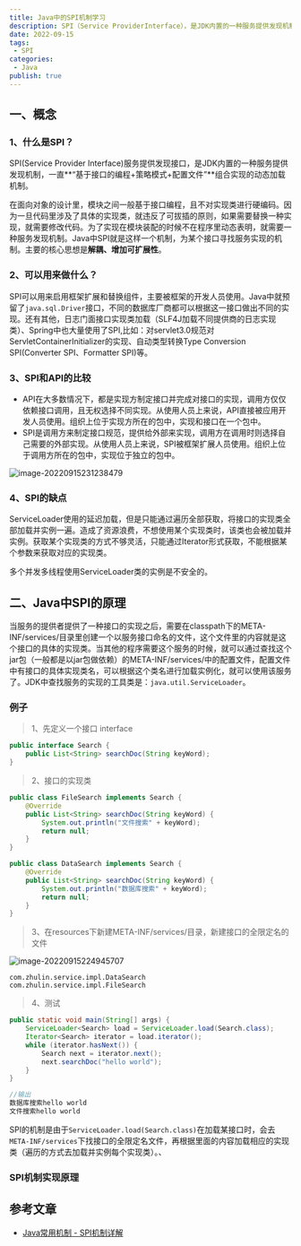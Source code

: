 ```yaml
---
title: Java中的SPI机制学习 
description: SPI（Service ProviderInterface），是JDK内置的一种服务提供发现机制，可以用来启用框架扩展和替换组件，主要是被框架的开发人员使用，比如java.sql.Driver接口，其他不同厂商可以针对同一接口做出不同的实现，MySQL和PostgreSQL都有不同的实现提供给用户，而Java的SPI机制可以为某个接口寻找服务实现。Java中SPI机制主要思想是将装配的控制权移到程序之外，在模块化设计中这个机制尤其重要，其核心思想就是解耦。
date: 2022-09-15 
tags:
 - SPI 
categories:
 - Java 
publish: true
---
```


## 一、概念

### 1、什么是SPI？

SPI(Service Provider Interface)服务提供发现接口，是JDK内置的一种服务提供发现机制，一直**“基于接口的编程+策略模式+配置文件”**组合实现的动态加载机制。

在面向对象的设计里，模块之间一般基于接口编程，且不对实现类进行硬编码。因为一旦代码里涉及了具体的实现类，就违反了可拔插的原则，如果需要替换一种实现，就需要修改代码。为了实现在模块装配的时候不在程序里动态表明，就需要一种服务发现机制。Java中SPI就是这样一个机制，为某个接口寻找服务实现的机制。主要的核心思想是**解耦、增加可扩展性**。

### 2、可以用来做什么？

SPI可以用来启用框架扩展和替换组件，主要被框架的开发人员使用。Java中就预留了`java.sql.Driver`接口，不同的数据库厂商都可以根据这一接口做出不同的实现。还有其他，日志门面接口实现类加载（SLF4J加载不同提供商的日志实现类）、Spring中也大量使用了SPI,比如：对servlet3.0规范对ServletContainerInitializer的实现、自动类型转换Type Conversion SPI(Converter SPI、Formatter SPI)等。

### 3、SPI和API的比较

- API在大多数情况下，都是实现方制定接口并完成对接口的实现，调用方仅仅依赖接口调用，且无权选择不同实现。从使用人员上来说，API直接被应用开发人员使用。组织上位于实现方所在的包中，实现和接口在一个包中。
- SPI是调用方来制定接口规范，提供给外部来实现，调用方在调用时则选择自己需要的外部实现。从使用人员上来说，SPI被框架扩展人员使用。组织上位于调用方所在的包中，实现位于独立的包中。

![image-20220915231238479](https://oss.zhulinz.top/newImage/202209152312533.png)

### 4、SPI的缺点

ServiceLoader使用的延迟加载，但是只能通过遍历全部获取，将接口的实现类全部加载并实例一遍。造成了资源浪费，不想使用某个实现类时，该类也会被加载并实例。获取某个实现类的方式不够灵活，只能通过Iterator形式获取，不能根据某个参数来获取对应的实现类。

多个并发多线程使用ServiceLoader类的实例是不安全的。

## 二、Java中SPI的原理

当服务的提供者提供了一种接口的实现之后，需要在classpath下的META-INF/services/目录里创建一个以服务接口命名的文件，这个文件里的内容就是这个接口的具体的实现类。当其他的程序需要这个服务的时候，就可以通过查找这个jar包（一般都是以jar包做依赖）的META-INF/services/中的配置文件，配置文件中有接口的具体实现类名，可以根据这个类名进行加载实例化，就可以使用该服务了。JDK中查找服务的实现的工具类是：`java.util.ServiceLoader`。

### 例子

> 1、先定义一个接口 interface

```java
public interface Search {
    public List<String> searchDoc(String keyWord);
}
```

> 2、接口的实现类

```java
public class FileSearch implements Search {
    @Override
    public List<String> searchDoc(String keyWord) {
        System.out.println("文件搜索" + keyWord);
        return null;
    }
}
```

```java
public class DataSearch implements Search {
    @Override
    public List<String> searchDoc(String keyWord) {
        System.out.println("数据库搜索" + keyWord);
        return null;
    }
}
```

> 3、在resources下新建META-INF/services/目录，新建接口的全限定名的文件

![image-20220915224945707](https://oss.zhulinz.top/newImage/202209152250910.png)

```
com.zhulin.service.impl.DataSearch
com.zhulin.service.impl.FileSearch
```

> 4、测试

```java
public static void main(String[] args) {
    ServiceLoader<Search> load = ServiceLoader.load(Search.class);
    Iterator<Search> iterator = load.iterator();
    while (iterator.hasNext()) {
        Search next = iterator.next();
        next.searchDoc("hello world");
    }
}

//输出
数据库搜索hello world
文件搜索hello world
```

SPI的机制是由于`ServiceLoader.load(Search.class)`在加载某接口时，会去`META-INF/services`下找接口的全限定名文件，再根据里面的内容加载相应的实现类（遍历的方式去加载并实例每个实现类）。、

### SPI机制实现原理





## 参考文章

- [Java常用机制 - SPI机制详解](https://www.pdai.tech/md/java/advanced/java-advanced-spi.html)